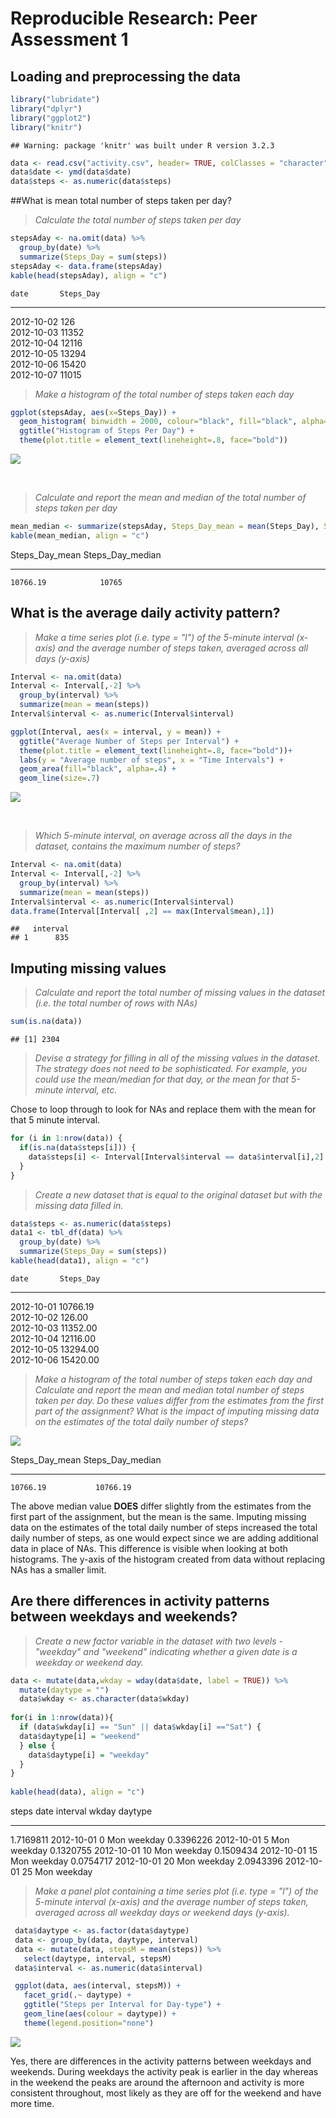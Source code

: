 # **Reproducible Research: Peer Assessment 1**

## Loading and preprocessing the data

```r
library("lubridate")
library("dplyr")
library("ggplot2")
library("knitr")
```

```
## Warning: package 'knitr' was built under R version 3.2.3
```

```r
data <- read.csv("activity.csv", header= TRUE, colClasses = "character")
data$date <- ymd(data$date)
data$steps <- as.numeric(data$steps)
```

##What is mean total number of steps taken per day?

> *Calculate the total number of steps taken per day*


```r
stepsAday <- na.omit(data) %>%
  group_by(date) %>%
  summarize(Steps_Day = sum(steps))
stepsAday <- data.frame(stepsAday)
kable(head(stepsAday), align = "c")
```

    date       Steps_Day 
------------  -----------
 2012-10-02       126    
 2012-10-03      11352   
 2012-10-04      12116   
 2012-10-05      13294   
 2012-10-06      15420   
 2012-10-07      11015   

> *Make a histogram of the total number of steps taken each day*


```r
ggplot(stepsAday, aes(x=Steps_Day)) +
  geom_histogram( binwidth = 2000, colour="black", fill="black", alpha=0.5) +
  ggtitle("Histogram of Steps Per Day") + 
  theme(plot.title = element_text(lineheight=.8, face="bold")) 
```

![](PA1_template_files/figure-html/unnamed-chunk-3-1.png) 

<br>

> *Calculate and report the mean and median of the total number of steps taken per day*


```r
mean_median <- summarize(stepsAday, Steps_Day_mean = mean(Steps_Day), Steps_Day_median = median(Steps_Day))
kable(mean_median, align = "c")
```



 Steps_Day_mean    Steps_Day_median 
----------------  ------------------
    10766.19            10765       

## What is the average daily activity pattern?

> *Make a time series plot (i.e. type = "l") of the 5-minute interval (x-axis) and the average number of steps taken, averaged across all days (y-axis)*


```r
Interval <- na.omit(data)
Interval <- Interval[,-2] %>%
  group_by(interval) %>%
  summarize(mean = mean(steps))
Interval$interval <- as.numeric(Interval$interval)

ggplot(Interval, aes(x = interval, y = mean)) + 
  ggtitle("Average Number of Steps per Interval") + 
  theme(plot.title = element_text(lineheight=.8, face="bold"))+
  labs(y = "Average number of steps", x = "Time Intervals") +
  geom_area(fill="black", alpha=.4) +
  geom_line(size=.7)  
```

![](PA1_template_files/figure-html/unnamed-chunk-5-1.png) 

<br>

> *Which 5-minute interval, on average across all the days in the dataset, contains the maximum number of steps?*


```r
Interval <- na.omit(data)
Interval <- Interval[,-2] %>%
  group_by(interval) %>%
  summarize(mean = mean(steps))
Interval$interval <- as.numeric(Interval$interval)
data.frame(Interval[Interval[ ,2] == max(Interval$mean),1])
```

```
##   interval
## 1      835
```

## Imputing missing values
> *Calculate and report the total number of missing values in the dataset (i.e. the total number of rows with NAs)*


```r
sum(is.na(data))
```

```
## [1] 2304
```

> *Devise a strategy for filling in all of the missing values in the dataset. The strategy does not need to be sophisticated. For example, you could use the mean/median for that day, or the mean for that 5-minute interval, etc.*

Chose to loop through to look for NAs and replace them with the mean for that 5 minute interval.


```r
for (i in 1:nrow(data)) {
  if(is.na(data$steps[i])) {
    data$steps[i] <- Interval[Interval$interval == data$interval[i],2]
  }
}
```

> *Create a new dataset that is equal to the original dataset but with the missing data filled in.*


```r
data$steps <- as.numeric(data$steps)
data1 <- tbl_df(data) %>%
  group_by(date) %>%
  summarize(Steps_Day = sum(steps))
kable(head(data1), align = "c")
```

    date       Steps_Day 
------------  -----------
 2012-10-01    10766.19  
 2012-10-02     126.00   
 2012-10-03    11352.00  
 2012-10-04    12116.00  
 2012-10-05    13294.00  
 2012-10-06    15420.00  

> *Make a histogram of the total number of steps taken each day and Calculate and report the mean and median total number of steps taken per day. Do these values differ from the estimates from the first part of the assignment? What is the impact of imputing missing data on the estimates of the total daily number of steps?*

![](PA1_template_files/figure-html/unnamed-chunk-10-1.png) 

 Steps_Day_mean    Steps_Day_median 
----------------  ------------------
    10766.19           10766.19     

The above median value **DOES** differ slightly from the estimates from the first part of the assignment, but the mean is the same. Imputing missing data on the estimates of the total daily number of steps increased the total daily number of steps, as one would expect since we are adding additional data in place of NAs. This difference is visible when looking at both histograms. The y-axis of the histogram created from data without replacing NAs has a smaller limit.

## Are there differences in activity patterns between weekdays and weekends?

> *Create a new factor variable in the dataset with two levels - "weekday" and "weekend" indicating whether a given date is a weekday or weekend day.*


```r
data <- mutate(data,wkday = wday(data$date, label = TRUE)) %>%
  mutate(daytype = "")
  data$wkday <- as.character(data$wkday)
  
for(i in 1:nrow(data)){
  if (data$wkday[i] == "Sun" || data$wkday[i] =="Sat") {
  data$daytype[i] = "weekend"
  } else {
    data$daytype[i] = "weekday"
  }
}
  
kable(head(data), align = "c")
```



   steps         date       interval    wkday    daytype 
-----------  ------------  ----------  -------  ---------
 1.7169811    2012-10-01       0         Mon     weekday 
 0.3396226    2012-10-01       5         Mon     weekday 
 0.1320755    2012-10-01       10        Mon     weekday 
 0.1509434    2012-10-01       15        Mon     weekday 
 0.0754717    2012-10-01       20        Mon     weekday 
 2.0943396    2012-10-01       25        Mon     weekday 

> *Make a panel plot containing a time series plot (i.e. type = "l") of the 5-minute interval (x-axis) and the average number of steps taken, averaged across all weekday days or weekend days (y-axis).*


```r
 data$daytype <- as.factor(data$daytype)
 data <- group_by(data, daytype, interval)
 data <- mutate(data, stepsM = mean(steps)) %>%
   select(daytype, interval, stepsM)
 data$interval <- as.numeric(data$interval)

 ggplot(data, aes(interval, stepsM)) + 
   facet_grid(.~ daytype) +
   ggtitle("Steps per Interval for Day-type") +
   geom_line(aes(colour = daytype)) +
   theme(legend.position="none") 
```

![](PA1_template_files/figure-html/unnamed-chunk-12-1.png) 

Yes, there are differences in the activity patterns between weekdays and weekends. During weekdays the activity peak is earlier in the day whereas in the weekend the peaks are around the afternoon and activity is more consistent throughout, most likely as they are off for the weekend and have more time.
